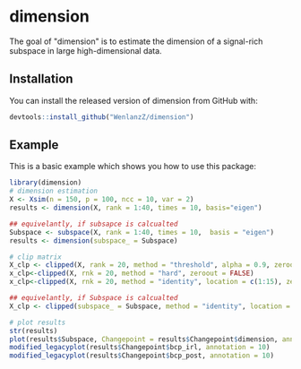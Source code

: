 # dimension

<!-- badges: start -->
<!-- badges: end -->

The goal of "dimension" is to estimate the dimension of a signal-rich subspace in large high-dimensional data.

## Installation

You can install the released version of dimension from GitHub with:

``` r
devtools::install_github("WenlanzZ/dimension")
```

## Example

This is a basic example which shows you how to use this package:

``` r
library(dimension)
# dimension estimation
X <- Xsim(n = 150, p = 100, ncc = 10, var = 2)
results <- dimension(X, rank = 1:40, times = 10, basis="eigen")

## equivelantly, if subsapce is calcualted
Subspace <- subspace(X, rank = 1:40, times = 10,  basis = "eigen")
results <- dimension(subspace_ = Subspace)

# clip matrix
X_clp <- clipped(X, rank = 20, method = "threshold", alpha = 0.9, zeroout = TRUE)
x_clp<-clipped(X, rnk = 20, method = "hard", zeroout = FALSE)
x_clp<-clipped(X, rnk = 20, method = "identity", location = c(1:15), zeroout = FALSE)

## equivelantly, if Subspace is calcualted
X_clp <- clipped(subspace_ = Subspace, method = "identity", location = c(1:5), zeroout = TRUE)

# plot results
str(results)
plot(results$Subspace, Changepoint = results$Changepoint$dimension, annotation = 10)
modified_legacyplot(results$Changepoint$bcp_irl, annotation = 10)
modified_legacyplot(results$Changepoint$bcp_post, annotation = 10)
```
